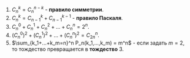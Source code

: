 1. $C_n^k = C_n^{n-k}$ - **правило симметрии**.
2. $C_n^k = C_{n-1}^k + C_{n-1}^{k-1}$ - **правило Паскаля**.
3. $C_n^0+C_n^1+C_n^2+...+C_n^n = 2^n$.
4. $(C_n^0)^2+(C_n^1)^2+...+(C_n^n)^2 = C_{2n}^n$.
5. $\sum_{k_1+...+k_m=n}^n P_n(k_1,...,k_m) = m^n$ - если задать $m=2$, то тождество превращается в **тождество** 3.